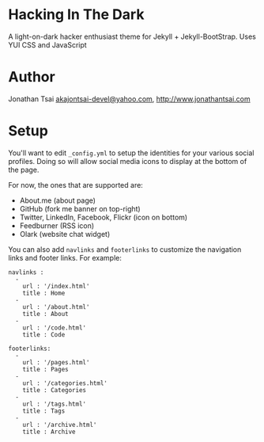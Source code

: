 # Hacking In The Dark

A light-on-dark hacker enthusiast theme for Jekyll + Jekyll-BootStrap. Uses YUI CSS and JavaScript

# Author

Jonathan Tsai <akajontsai-devel@yahoo.com>, http://www.jonathantsai.com

# Setup

You'll want to edit `_config.yml` to setup the identities for your various social profiles. Doing so will allow social media icons to display at the bottom of the page.

For now, the ones that are supported are:

* About.me (about page)
* GitHub (fork me banner on top-right)
* Twitter, LinkedIn, Facebook, Flickr (icon on bottom)
* Feedburner (RSS icon)
* Olark (website chat widget)

You can also add `navlinks` and `footerlinks` to customize the navigation links and footer links. For example:

    navlinks :
      -
        url : '/index.html'
        title : Home
      -
        url : '/about.html'
        title : About
      -
        url : '/code.html'
        title : Code
    
    footerlinks:
      -
        url : '/pages.html'
        title : Pages
      -
        url : '/categories.html'
        title : Categories
      -
        url : '/tags.html'
        title : Tags
      -
        url : '/archive.html'
        title : Archive
